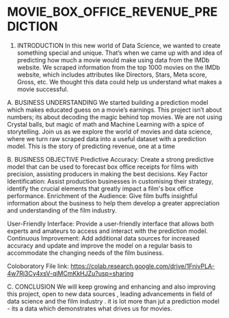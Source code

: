 # MOVIE_BOX_OFFICE_REVENUE_PREDICTION
1. INTRODUCTION
In this new world of Data Science, we wanted to create something special and
unique. That’s when we came up with and idea of predicting how much a movie
would make using data from the IMDb website. We scraped information from
the top 1000 movies on the IMDb website, which includes attributes like
Directors, Stars, Meta score, Gross, etc. We thought this data could help us
understand what makes a movie successful.

A. BUSINESS UNDERSTANDING
We started building a prediction model which makes educated guess on a
movie’s earnings. This project isn’t about numbers; its about decoding the
magic behind top movies. We are not using Crystal balls, but magic of math and
Machine Learning with a spice of storytelling.
Join us as we explore the world of movies and data science, where we turn raw
scraped data into a useful dataset with a prediction model. This is the story of
predicting revenue, one at a time

B. BUSINESS OBJECTIVE
Predictive Accuracy: Create a strong predictive model that can be used to
forecast box office receipts for films with precision, assisting producers in
making the best decisions.
Key Factor Identification: Assist production businesses in customising their
strategy, identify the crucial elements that greatly impact a film's box office
performance.
Enrichment of the Audience: Give film buffs insightful information about the
business to help them develop a greater appreciation and understanding of the
film industry.

User-Friendly Interface: Provide a user-friendly interface that allows both
experts and amateurs to access and interact with the prediction model.
Continuous Improvement: Add additional data sources for increased accuracy
and update and improve the model on a regular basis to accommodate the
changing needs of the film business.

Coloboratory File link: https://colab.research.google.com/drive/1FnivPLA-4w7Rj3Cy4xsV-qiMCmKkHJZu?usp=sharing

C. CONCLUSION
We will keep growing and enhancing and also improving this project, open to 
new data sources , leading advancements in field of data science and the film 
industry . it is lot more than jut a prediction model - its a data which 
demonstrates what drives us for movies.

